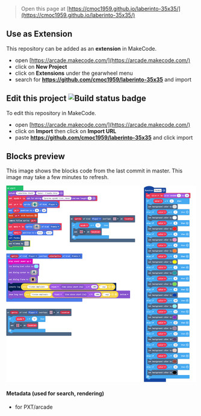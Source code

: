  


> Open this page at [https://cmoc1959.github.io/laberinto-35x35/](https://cmoc1959.github.io/laberinto-35x35/)

## Use as Extension

This repository can be added as an **extension** in MakeCode.

* open [https://arcade.makecode.com/](https://arcade.makecode.com/)
* click on **New Project**
* click on **Extensions** under the gearwheel menu
* search for **https://github.com/cmoc1959/laberinto-35x35** and import

## Edit this project ![Build status badge](https://github.com/cmoc1959/laberinto-35x35/workflows/MakeCode/badge.svg)

To edit this repository in MakeCode.

* open [https://arcade.makecode.com/](https://arcade.makecode.com/)
* click on **Import** then click on **Import URL**
* paste **https://github.com/cmoc1959/laberinto-35x35** and click import

## Blocks preview

This image shows the blocks code from the last commit in master.
This image may take a few minutes to refresh.

![A rendered view of the blocks](https://github.com/cmoc1959/laberinto-35x35/raw/master/.github/makecode/blocks.png)

#### Metadata (used for search, rendering)

* for PXT/arcade
<script src="https://makecode.com/gh-pages-embed.js"></script><script>makeCodeRender("{{ site.makecode.home_url }}", "{{ site.github.owner_name }}/{{ site.github.repository_name }}");</script>
